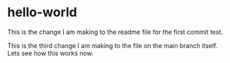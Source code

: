 # hello-world

This is the change I am making to the readme file for the first commit test.

This is the third change I am making to the file on the main branch itself. Lets see how this works now.